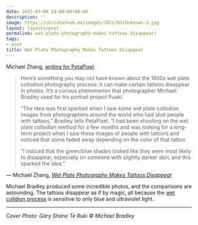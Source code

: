 ```yaml
---
date: 2021-03-08 14:08:09+00:00
description: ''
image: https://chrishannah.me/images/2021/03/Unknown-2.jpg
layout: layouts/post
permalink: wet-plate-photography-makes-tattoos-disappear/
tags:
- post
title: Wet Plate Photography Makes Tattoos Disappear
---
```


Michael Zhang, [writing for PetaPixel](https://petapixel.com/2018/07/09/wet-plate-photography-makes-tattoos-disappear/):

<blockquote>
<p>Here’s something you may not have known about the 1800s wet plate collodion photography process: it can make certain tattoos disappear in photos. It’s a curious phenomenon that photographer Michael Bradley used for his portrait project Puaki.
</p><p>
“The idea was first sparked when I saw some wet plate collodion images from photographers around the world who had shot people with tattoos,” Bradley tells PetaPixel. “I had been shooting on the wet plate collodion method for a few months and was looking for a long-term project when I saw these images of people with tattoo’s and noticed that some faded away depending on the color of that tattoo.
</p><p>
“I noticed that the green/blue shades looked like they were most likely to disappear, especially on someone with slightly darker skin, and this sparked the idea.”</p>
</blockquote>
<figcaption>
— Michael Zhang, <cite><a href="https://petapixel.com/2018/07/09/wet-plate-photography-makes-tattoos-disappear/">Wet Plate Photography Makes Tattoos Disappear</a></cite>
</figcaption>


Michael Bradley produced some incredible photos, and the comparisons are astounding. The tattoos disappear as if by magic, all because the [wet colldion process](https://en.wikipedia.org/wiki/Collodion_process) is sensitive to only blue and ultraviolet light.

<hr />

*Cover Photo: Gary Shane Te Ruki © Michael Bradley*

